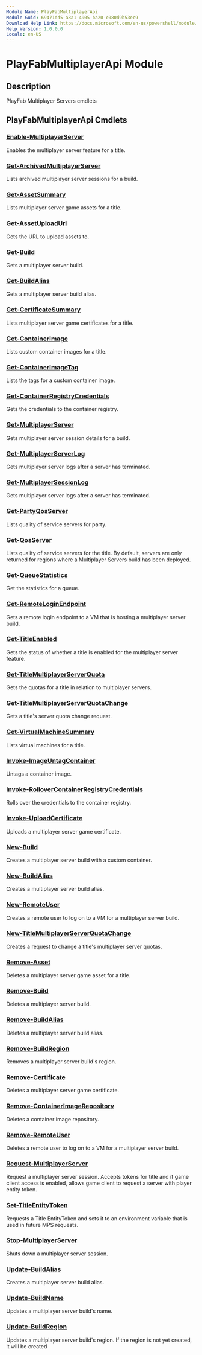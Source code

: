 ```yaml
---
Module Name: PlayFabMultiplayerApi
Module Guid: 69471dd5-a8a1-4905-ba20-c080d9b53ec9
Download Help Link: https://docs.microsoft.com/en-us/powershell/module/playfabmultiplayerapi
Help Version: 1.0.0.0
Locale: en-US
---
```


# PlayFabMultiplayerApi Module
## Description
PlayFab Multiplayer Servers cmdlets

## PlayFabMultiplayerApi Cmdlets
### [Enable-MultiplayerServer](Enable-MultiplayerServer.md)
Enables the multiplayer server feature for a title.

### [Get-ArchivedMultiplayerServer](Get-ArchivedMultiplayerServer.md)
Lists archived multiplayer server sessions for a build.

### [Get-AssetSummary](Get-AssetSummary.md)
Lists multiplayer server game assets for a title.

### [Get-AssetUploadUrl](Get-AssetUploadUrl.md)
Gets the URL to upload assets to.

### [Get-Build](Get-Build.md)
Gets a multiplayer server build.

### [Get-BuildAlias](Get-BuildAlias.md)
Gets a multiplayer server build alias.

### [Get-CertificateSummary](Get-CertificateSummary.md)
Lists multiplayer server game certificates for a title.

### [Get-ContainerImage](Get-ContainerImage.md)
Lists custom container images for a title.

### [Get-ContainerImageTag](Get-ContainerImageTag.md)
Lists the tags for a custom container image.

### [Get-ContainerRegistryCredentials](Get-ContainerRegistryCredentials.md)
Gets the credentials to the container registry.

### [Get-MultiplayerServer](Get-MultiplayerServer.md)
Gets multiplayer server session details for a build.

### [Get-MultiplayerServerLog](Get-MultiplayerServerLog.md)
Gets multiplayer server logs after a server has terminated.

### [Get-MultiplayerSessionLog](Get-MultiplayerSessionLog.md)
Gets multiplayer server logs after a server has terminated.

### [Get-PartyQosServer](Get-PartyQosServer.md)
Lists quality of service servers for party.

### [Get-QosServer](Get-QosServer.md)
Lists quality of service servers for the title.
By default, servers are only returned for regions where a Multiplayer Servers build has been deployed.

### [Get-QueueStatistics](Get-QueueStatistics.md)
Get the statistics for a queue.

### [Get-RemoteLoginEndpoint](Get-RemoteLoginEndpoint.md)
Gets a remote login endpoint to a VM that is hosting a multiplayer server build.

### [Get-TitleEnabled](Get-TitleEnabled.md)
Gets the status of whether a title is enabled for the multiplayer server feature.

### [Get-TitleMultiplayerServerQuota](Get-TitleMultiplayerServerQuota.md)
Gets the quotas for a title in relation to multiplayer servers.

### [Get-TitleMultiplayerServerQuotaChange](Get-TitleMultiplayerServerQuotaChange.md)
Gets a title's server quota change request.

### [Get-VirtualMachineSummary](Get-VirtualMachineSummary.md)
Lists virtual machines for a title.

### [Invoke-ImageUntagContainer](Invoke-ImageUntagContainer.md)
Untags a container image.

### [Invoke-RolloverContainerRegistryCredentials](Invoke-RolloverContainerRegistryCredentials.md)
Rolls over the credentials to the container registry.

### [Invoke-UploadCertificate](Invoke-UploadCertificate.md)
Uploads a multiplayer server game certificate.

### [New-Build](New-Build.md)
Creates a multiplayer server build with a custom container.

### [New-BuildAlias](New-BuildAlias.md)
Creates a multiplayer server build alias.

### [New-RemoteUser](New-RemoteUser.md)
Creates a remote user to log on to a VM for a multiplayer server build.

### [New-TitleMultiplayerServerQuotaChange](New-TitleMultiplayerServerQuotaChange.md)
Creates a request to change a title's multiplayer server quotas.

### [Remove-Asset](Remove-Asset.md)
Deletes a multiplayer server game asset for a title.

### [Remove-Build](Remove-Build.md)
Deletes a multiplayer server build.

### [Remove-BuildAlias](Remove-BuildAlias.md)
Deletes a multiplayer server build alias.

### [Remove-BuildRegion](Remove-BuildRegion.md)
Removes a multiplayer server build's region.

### [Remove-Certificate](Remove-Certificate.md)
Deletes a multiplayer server game certificate.

### [Remove-ContainerImageRepository](Remove-ContainerImageRepository.md)
Deletes a container image repository.

### [Remove-RemoteUser](Remove-RemoteUser.md)
Deletes a remote user to log on to a VM for a multiplayer server build.

### [Request-MultiplayerServer](Request-MultiplayerServer.md)
Request a multiplayer server session.
Accepts tokens for title and if game client access is enabled, allows game client to request a server with player entity token.

### [Set-TitleEntityToken](Set-TitleEntityToken.md)
Requests a Title EntityToken and sets it to an environment variable that is used in future MPS requests.

### [Stop-MultiplayerServer](Stop-MultiplayerServer.md)
Shuts down a multiplayer server session.

### [Update-BuildAlias](Update-BuildAlias.md)
Creates a multiplayer server build alias.

### [Update-BuildName](Update-BuildName.md)
Updates a multiplayer server build's name.

### [Update-BuildRegion](Update-BuildRegion.md)
Updates a multiplayer server build's region.
If the region is not yet created, it will be created

